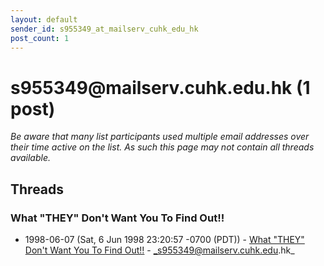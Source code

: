 ```yaml
---
layout: default
sender_id: s955349_at_mailserv_cuhk_edu_hk
post_count: 1
---
```


# s955349<span>@</span>mailserv.cuhk.edu.hk (1 post)

_Be aware that many list participants used multiple email addresses over their time active on the list. As such this page may not contain all threads available._

## Threads

### What "THEY" Don't Want You To Find Out!!
+ 1998-06-07 (Sat, 6 Jun 1998 23:20:57 -0700 (PDT)) - [What "THEY" Don't Want You To Find Out!!](/archive/1998/06/afd666b83244db4516703544a4d56ae4ce758fb081ddf6aee86c6e4e02db8eb7) - _s955349@mailserv.cuhk.edu.hk_

